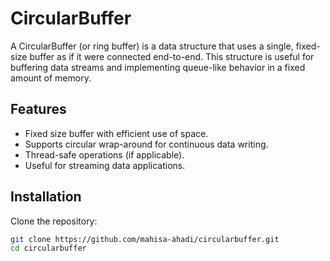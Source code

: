 # CircularBuffer

A CircularBuffer (or ring buffer) is a data structure that uses a single, fixed-size buffer as if it were connected end-to-end. This structure is useful for buffering data streams and implementing queue-like behavior in a fixed amount of memory.

## Features

- Fixed size buffer with efficient use of space.
- Supports circular wrap-around for continuous data writing.
- Thread-safe operations (if applicable).
- Useful for streaming data applications.

## Installation

Clone the repository:

```bash
git clone https://github.com/mahisa-ahadi/circularbuffer.git
cd circularbuffer
